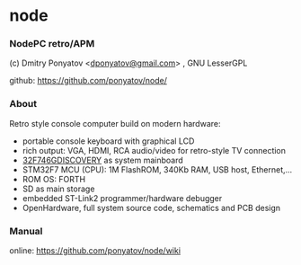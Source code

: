 # node
### NodePC retro/APM

(c) Dmitry Ponyatov <<dponyatov@gmail.com>> , GNU LesserGPL

github: https://github.com/ponyatov/node/

### About

Retro style console computer build on modern hardware:
* portable console keyboard with graphical LCD
* rich output: VGA, HDMI, RCA audio/video for retro-style TV connection
* [32F746GDISCOVERY](http://www.st.com/en/evaluation-tools/32f746gdiscovery.html) as system mainboard
* STM32F7 MCU (CPU): 1M FlashROM, 340Kb RAM, USB host, Ethernet,...
* ROM OS: FORTH
* SD as main storage
* embedded ST-Link2 programmer/hardware debugger
* OpenHardware, full system source code, schematics and PCB design

### Manual

online: https://github.com/ponyatov/node/wiki

